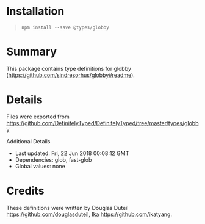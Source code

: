 # Installation
> `npm install --save @types/globby`

# Summary
This package contains type definitions for globby (https://github.com/sindresorhus/globby#readme).

# Details
Files were exported from https://github.com/DefinitelyTyped/DefinitelyTyped/tree/master/types/globby

Additional Details
 * Last updated: Fri, 22 Jun 2018 00:08:12 GMT
 * Dependencies: glob, fast-glob
 * Global values: none

# Credits
These definitions were written by Douglas Duteil <https://github.com/douglasduteil>, Ika <https://github.com/ikatyang>.
